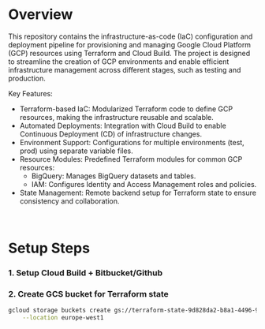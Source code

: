 # Overview
This repository contains the infrastructure-as-code (IaC) configuration and deployment pipeline for provisioning and managing Google Cloud Platform (GCP) resources using Terraform and Cloud Build. The project is designed to streamline the creation of GCP environments and enable efficient infrastructure management across different stages, such as testing and production.

Key Features:
* Terraform-based IaC: Modularized Terraform code to define GCP resources, making the infrastructure reusable and scalable.
* Automated Deployments: Integration with Cloud Build to enable Continuous Deployment (CD) of infrastructure changes.
* Environment Support: Configurations for multiple environments (test, prod) using separate variable files.
* Resource Modules: Predefined Terraform modules for common GCP resources:
    * BigQuery: Manages BigQuery datasets and tables.
    * IAM: Configures Identity and Access Management roles and policies.
* State Management: Remote backend setup for Terraform state to ensure consistency and collaboration.

<br>

# Setup Steps

### 1. Setup Cloud Build + Bitbucket/Github

### 2. Create GCS bucket for Terraform state
```bash
gcloud storage buckets create gs://terraform-state-9d828da2-b8a1-4496-9a57-1daff278d2c6 \
    --location europe-west1
```